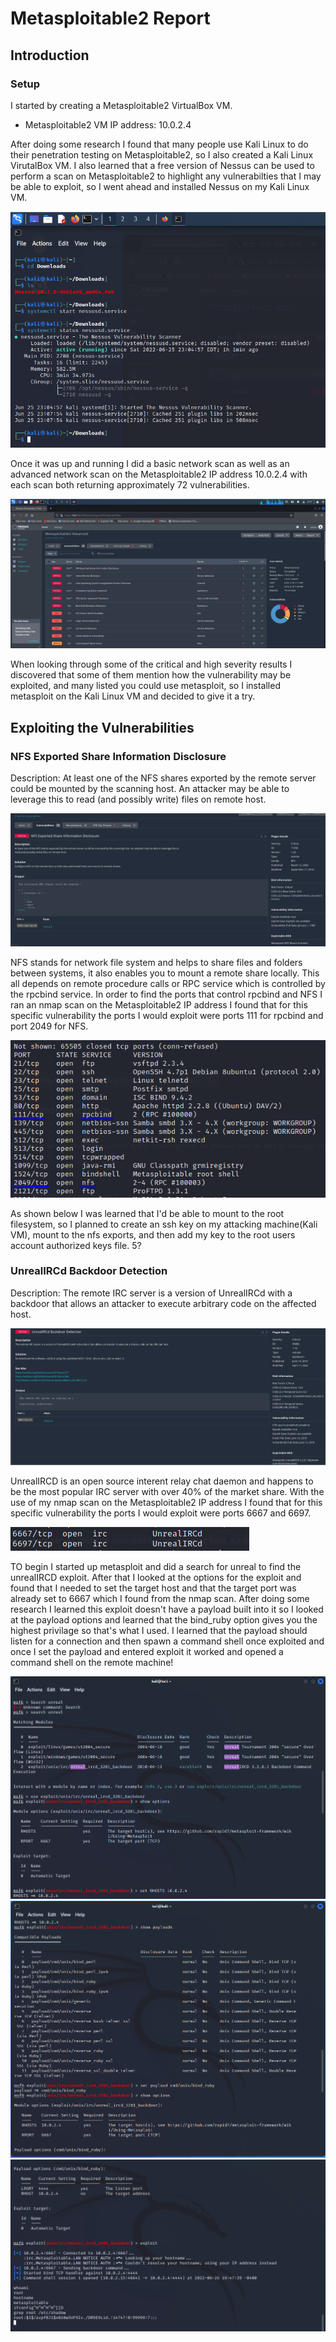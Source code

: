 # Metasploitable2 Report

## Introduction

### Setup
I started by creating a Metasploitable2 VirtualBox VM.
- Metasploitable2 VM IP address: 10.0.2.4

After doing some research I found that many people use Kali Linux to do their penetration testing on Metasploitable2, so I also created a Kali Linux VirutalBox VM. 
I also learned that a free version of Nessus can be used to perform a scan on Metasploitable2 to highlight any vulnerabilties that I may be able to exploit, so I went 
ahead and installed Nessus on my Kali Linux VM.

![image of install](images/1.PNG)  

Once it was up and running I did a basic network scan as well as an advanced network scan on the Metasploitable2 IP address 10.0.2.4 with each scan both returning approximately 72 vulnerabilities.

![image of scan](images/2.PNG)

When looking through some of the critical and high severity results I discovered that some of them mention how the vulnerability may be exploited, and many listed you could use metasploit, so I installed metasploit on the Kali Linux VM and decided to give it a try.

## Exploiting the Vulnerabilities

### NFS Exported Share Information Disclosure
Description: At least one of the NFS shares exported by the remote server could be mounted by the scanning host. An attacker may be able to leverage this to read (and possibly write) files on remote host.

![image of v1](images/3.PNG)

NFS stands for network file system and helps to share files and folders between systems, it also enables you to mount a remote share locally. This all depends on remote procedure calls or RPC service which is controlled by the rpcbind service. In order to find the ports that control rpcbind and NFS I ran an nmap scan on the Metasploitable2 IP address I found that for this specific vulnerability the ports I would exploit were ports 111 for rpcbind and port 2049 for NFS.

![image of nmap scan1](images/4.PNG)

As shown below I was learned that I'd be able to mount to the root filesystem, so I planned to create an ssh key on my attacking machine(Kali VM), mount to the nfs exports, and then add my key to the root users account authorized keys file.
5?

### UnrealIRCd Backdoor Detection
Description: The remote IRC server is a version of UnrealIRCd with a backdoor that allows an attacker to execute arbitrary code on the affected host.

![image of v2](images/8.PNG)

UnrealIRCD is an open source interent relay chat daemon and happens to be the most popular IRC server with over 40% of the market share.
With the use of my nmap scan on the Metasploitable2 IP address I found that for this specific vulnerability the ports I would exploit were ports 6667 and 6697.

![image of nmap scan2](images/7.PNG)

TO begin I started up metasploit and did a search for unreal to find the unrealIRCD exploit. After that I looked at the options for the exploit and found that I needed to set the target host and that the target port was already set to 6667 which I found from the nmap scan. After doing some research I learned this exploit doesn't have a payload built into it so I looked at the payload options and learned that the bind_ruby option gives you the highest privilage so that's what I used. I learned that the payload should listen for a connection and then spawn a command shell once exploited and once I set the payload and entered exploit it worked and opened a command shell on the remote machine!

![image of process1](images/9.PNG)
![image of process2](images/10.PNG)
![image of process3](images/11.PNG)






